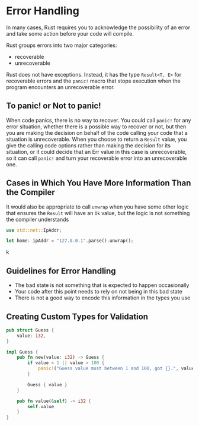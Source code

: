 # Error Handling

In many cases, Rust requires you to acknowledge the possibility of an error and take some action before your code will compile.

Rust groups errors into two major categories:

* recoverable
* unrecoverable

Rust does not have exceptions. Instead, it has the type `Result<T, E>` for recoverable errors and the `panic!` macro that stops execution when the program encounters an unrecoverable error.

## To panic! or Not to panic!

When code panics, there is no way to recover. You could call `panic!` for any error situation, whether there is a possible way to recover or not, but then you are making the decision
on behalf of the code calling your code that a situation is unrecoverable. When you choose to return a `Result` value, you give the calling code options rather than making the decision
for its situation, or it could decide that an Err value in this case is unrecoverable, so it can call `panic!` and turn your recoverable error into an unrecoverable one.

## Cases in Which You Have More Information Than the Compiler

It would also be appropriate to call `unwrap` when you have some other logic that ensures the `Result` will have an `Ok` value, but the logic is not something the compiler understands

```rust
use std::net::IpAddr;

let home: ipAddr = "127.0.0.1".parse().unwrap();
```
k
## Guidelines for Error Handling

* The bad state is not something that is expected to happen occasionally
* Your code after this point needs to rely on not being in this bad state
* There is not a good way to encode this information in the types you use

## Creating Custom Types for Validation

```rust
pub struct Guess {
    value: i32,
}

impl Guess {
    pub fn new(value: i32) -> Guess {
        if value < 1 || value > 100 {
            panic!("Guess value must between 1 and 100, got {}.", value);
        }

        Guess { value }
    }

    pub fn value(&self) -> i32 {
        self.value
    }
}
```
